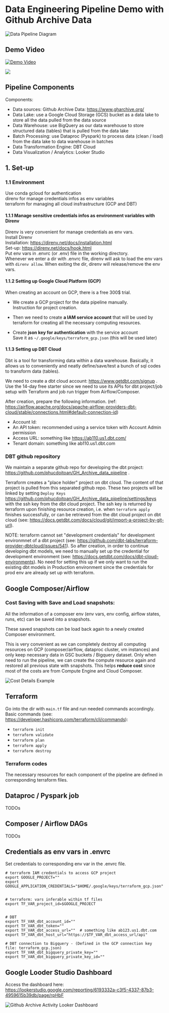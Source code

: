 # Data Engineering Pipeline Demo with Github Archive Data

![Data Pipeline Diagram](<images/data_pipeline_diagram.png>)

## Demo Video

[![Demo Video](https://markdown-videos-api.jorgenkh.no/youtube/5VSBTFh32kw)](https://youtu.be/5VSBTFh32kw)

[![](https://markdown-videos-api.jorgenkh.no/youtube/8tjWE0zpOA4)](https://youtu.be/8tjWE0zpOA4)

## Pipeline Components

Components: <br>
* Data sources: Github Archive Data: https://www.gharchive.org/
* Data Lake: use a Google Cloud Storage (GCS) bucket as a data lake to store all the data pulled from the data source
* Data Warehouse: use BigQuery as our data warehouse to store structured data (tables) that is pulled from the data lake
* Batch Processing: use Dataproc (Pyspark) to process data (clean / load) from the data lake to data warehouse in batches
* Data Transformation Engine: DBT Cloud
* Data Visualization / Analytics: Looker Studio


## 1. Set-up

### 1.1 Environment
Use conda <brb>
gcloud for authentication <br>
direnv for manage credentials infos as env variables <br>
terraform for managing all cloud insfrastructure (GCP and DBT) <br>

#### 1.1.1 Manage sensitive credentials infos as environment variables with Direnv
Direnv is very convenient for manage credentials as env vars. <br>
Install Direnv <br>
Installation: https://direnv.net/docs/installation.html <br>
Set-up: https://direnv.net/docs/hook.html <br>
Put env vars in .envrc (or .env) file in the working directory. <br>
Whenever we enter a dir with .envrc file, direnv will ask to load the env vars with `direnv allow`. When exiting the dir, direnv will release/remove the env vars.   <br> 

#### 1.1.2 Setting up Google Cloud Platform (GCP)
When creating an account on GCP, there is a free 300$ trial. <br>

* We create a GCP project for the data pipeline manually. <br>
Instruction for project creation. <br>

* Then we need to create __a IAM service account__ that will be used by terraform for creating all the necessary computing resources. <br>

* Create __json key for authentication__ with the service account <br>
Save it as `~/.google/keys/terraform_gcp.json` (this will be used later)

#### 1.1.3 Setting up DBT Cloud 
Dbt is a tool for transforming data within a data warehouse. Basically, it allows us to conveniently and neatly define/save/test a bunch of sql codes to transform data (tables).

We need to create a dbt cloud account: https://www.getdbt.com/signup . <br>
Use the 14-day free starter since we need to use its APIs for dbt project/job setup with Terraform and job run trigger from Airflow/Composer.

After creation, prepare the following information. (ref: https://airflow.apache.org/docs/apache-airflow-providers-dbt-cloud/stable/connections.html#default-connection-id)

* Account Id: 
* An API token: recommended using a service token with Account Admin permission
* Access URL: something like https://ab110.us1.dbt.com/
* Tenant domain: something like ab110.us1.dbt.com


### DBT github repository

We maintain a separate github repo for developing the dbt project: https://github.com/phucdoitoan/GH_Archive_data_pipeline . <br>

Terraform creates a "place holder" project on dbt cloud. The content of that project is pulled from this separated github repo.
These two projects will be linked by setting `Deploy Keys` https://github.com/phucdoitoan/GH_Archive_data_pipeline/settings/keys with the ssh key from the dbt cloud project. 
The ssh key is returned by terraform upon finishing resource creation, i.e. when `terraform apply` finishes successfully, or can be retrieved from the dbt cloud project on dbt cloud (see: https://docs.getdbt.com/docs/cloud/git/import-a-project-by-git-url).

NOTE: terraform cannot set "development credentials" for development environmnet of a dbt project (see: https://github.com/dbt-labs/terraform-provider-dbtcloud/issues/541).
So after creation, in order to continue developing dbt models, we need to manually set up the credential for development environment (see: https://docs.getdbt.com/docs/dbt-cloud-environments).
No need for setting this up if we only want to run the existing dbt models in Production environment since the credentials for prod env are already set up with terraform.







## Google Composer/Airflow

### Cost Saving with Save and Load snapshots:
All the information of a composer env (env vars, env config, airflow states, runs, etc) can be saved into a snapshots. 

These saved snapshots can be load back again to a newly created Composer environment.

This is very convenient as we can completely destroy all computing resources on GCP (composer/airflow, dataproc cluster, vm instances) and only keep necessary data in GSC buckets / Bigquery dataset. Only when need to run the pipeline, we can create the compute resource again and restored all previous state with snapshots. This helps __reduce cost__ since most of the costs are from Compute Engine and Cloud Composer.

![Cost Details Example](images/cost_details_example.png)


## Terraform

Go into the dir with `main.tf` file and run needed commands accordingly.
Basic commands (see: https://developer.hashicorp.com/terraform/cli/commands): <br>
* `terraform init`
* `terraform validate`
* `terraform plan`
* `terraform apply`
* `terraform destroy`

### Terraform codes

The necessary resources for each component of the pipeline are defined in corresponding terraform files.


## Dataproc / Pyspark job

TODOs

## Composer / Airflow DAGs

TODOs

## Credentials as env vars in .envrc

Set credentials to corresponding env var in the .envrc file.


```
# terraform IAM credentials to access GCP project
export GOOGLE_PROJECT=""
export GOOGLE_APPLICATION_CREDENTIALS="$HOME/.google/keys/terraform_gcp.json"


# terraform: vars inferable within tf files
export TF_VAR_project_id=$GOOGLE_PROJECT


# DBT
export TF_VAR_dbt_account_id=""
export TF_VAR_dbt_token=""
export TF_VAR_dbt_access_url=""  # something like ab123.us1.dbt.com
export TF_VAR_dbt_host_url="https://$TF_VAR_dbt_access_url/api"

# DBT connection to Bigquery - (Defined in the GCP connection key file: terraform_gcp.json)
export TF_VAR_dbt_bigquery_private_key=""
export TF_VAR_dbt_bigquery_private_key_id=""
```


## Google Looder Studio Dashboard

Access the dashboard here: https://lookerstudio.google.com/reporting/6193332a-c3f5-4337-87b3-4959615b39db/page/rpHbF

![Github Archive Activity Looker Dashboard](images/looker_dashboard.png)
